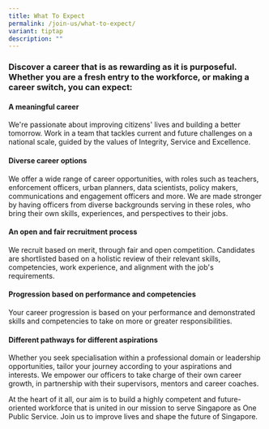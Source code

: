 ```yaml
---
title: What To Expect
permalink: /join-us/what-to-expect/
variant: tiptap
description: ""
---
```

<h3>Discover a career that is as rewarding as it is purposeful. Whether you are a fresh entry to the workforce, or making a career switch, you can expect:</h3>
<h4><strong>A meaningful career</strong></h4>
<p>We're passionate about improving citizens' lives and building a better
tomorrow. Work in a team that tackles current and future challenges on
a national scale, guided by the values of Integrity, Service and Excellence.</p>
<h4><strong>Diverse career options</strong></h4>
<p>We offer a wide range of career opportunities, with roles such as teachers,
enforcement officers, urban planners, data scientists, policy makers, communications
and engagement officers and more. We are made stronger by having officers
from diverse backgrounds serving in these roles, who bring their own skills,
experiences, and perspectives to their jobs.</p>
<h4><strong>An open and fair recruitment process</strong></h4>
<p>We recruit based on merit, through fair and open competition. Candidates
are shortlisted based on a holistic review of their relevant skills, competencies,
work experience, and alignment with the job's requirements.&nbsp;</p>
<h4><strong>Progression based on performance and competencies</strong></h4>
<p>Your career progression is based on your performance and demonstrated
skills and competencies to take on more or greater responsibilities.&nbsp;</p>
<h4><strong>Different pathways for different aspirations</strong></h4>
<p>Whether you seek specialisation within a professional domain or leadership
opportunities, tailor your journey according to your aspirations and interests.
We empower our officers to take charge of their own career growth, in partnership
with their supervisors, mentors and career coaches.</p>
<p>At the heart of it all, our aim is to build a highly competent and future-oriented
workforce that is united in our mission to serve Singapore as One Public
Service. Join us to improve lives and shape the future of Singapore.</p>
<p>
<br>
</p>